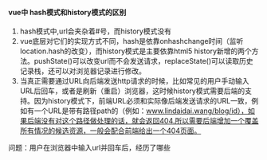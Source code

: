 #### vue中 hash模式和history模式的区别
1. hash模式中,url会夹杂着#号，而history模式没有
2. vue底层对它们的实现方式不同，hash是依靠onhashchange时间（监听location.hash的改变），而history模式是主要依靠html5 history新增的两个方法。pushState()可以改变url而不会发送请求，replaceState()可以读取历史记录栈，还可以对浏览器记录进行修改。
3. 当真正需要通过URL向后端发送http请求的时候，比如常见的用户手动输入URL后回车，或者是刷新（重启）浏览器，这时候history模式需要后端的支持。因为history模式下，前端URL必须和实际像后端发送请求的URL一致，例如有一个URL是带有路径path的（例如：www.lindaidai.wang/blog/id），如果后端没有对这个路径做处理的话，就会返回404.所以需要后端增加一个覆盖所有情况的候选资源，一般会配合前端给出一个404页面。


问题：用户在浏览器中输入url并回车后，经历了哪些